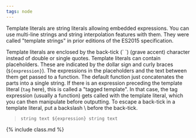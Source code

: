 ```yaml
---
tags: node
---
```

Template literals are string literals allowing embedded expressions. You can use multi-line strings and string interpolation features with them. They were called "template strings" in prior editions of the ES2015 specification.

Template literals are enclosed by the back-tick (\` \`)  (grave accent) character instead of double or single quotes. Template literals can contain placeholders. These are indicated by the dollar sign and curly braces (`${expression}`). The expressions in the placeholders and the text between them get passed to a function. The default function just concatenates the parts into a single string. If there is an expression preceding the template literal (`tag` here), this is called a "tagged template". In that case, the tag expression (usually a function) gets called with the template literal, which you can then manipulate before outputting. To escape a back-tick in a template literal, put a backslash \ before the back-tick.
> `string text ${expression} string text`

{% include class.md %}